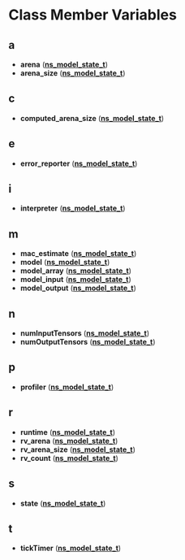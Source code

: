 
# Class Member Variables



## a

* **arena** ([**ns\_model\_state\_t**](structns__model__state__t.md))
* **arena\_size** ([**ns\_model\_state\_t**](structns__model__state__t.md))


## c

* **computed\_arena\_size** ([**ns\_model\_state\_t**](structns__model__state__t.md))


## e

* **error\_reporter** ([**ns\_model\_state\_t**](structns__model__state__t.md))


## i

* **interpreter** ([**ns\_model\_state\_t**](structns__model__state__t.md))


## m

* **mac\_estimate** ([**ns\_model\_state\_t**](structns__model__state__t.md))
* **model** ([**ns\_model\_state\_t**](structns__model__state__t.md))
* **model\_array** ([**ns\_model\_state\_t**](structns__model__state__t.md))
* **model\_input** ([**ns\_model\_state\_t**](structns__model__state__t.md))
* **model\_output** ([**ns\_model\_state\_t**](structns__model__state__t.md))


## n

* **numInputTensors** ([**ns\_model\_state\_t**](structns__model__state__t.md))
* **numOutputTensors** ([**ns\_model\_state\_t**](structns__model__state__t.md))


## p

* **profiler** ([**ns\_model\_state\_t**](structns__model__state__t.md))


## r

* **runtime** ([**ns\_model\_state\_t**](structns__model__state__t.md))
* **rv\_arena** ([**ns\_model\_state\_t**](structns__model__state__t.md))
* **rv\_arena\_size** ([**ns\_model\_state\_t**](structns__model__state__t.md))
* **rv\_count** ([**ns\_model\_state\_t**](structns__model__state__t.md))


## s

* **state** ([**ns\_model\_state\_t**](structns__model__state__t.md))


## t

* **tickTimer** ([**ns\_model\_state\_t**](structns__model__state__t.md))




